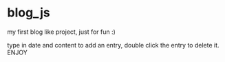 # blog_js
my first blog like project, just for fun :)

type in date and content to add an entry, double click the entry to delete it.
ENJOY
